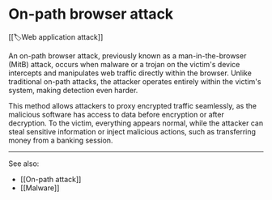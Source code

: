
# On-path browser attack

[[🏷️Web application attack]]

An on-path browser attack, previously known as a man-in-the-browser (MitB) attack, occurs when malware or a trojan on the victim's device intercepts and manipulates web traffic directly within the browser. Unlike traditional on-path attacks, the attacker operates entirely within the victim's system, making detection even harder.

This method allows attackers to proxy encrypted traffic seamlessly, as the malicious software has access to data before encryption or after decryption. To the victim, everything appears normal, while the attacker can steal sensitive information or inject malicious actions, such as transferring money from a banking session.

---

See also:

- [[On-path attack]]
- [[Malware]]
